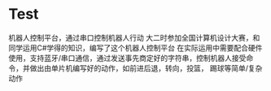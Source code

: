 # Test
机器人控制平台，通过串口控制机器人行动
大二时参加全国计算机设计大赛，和同学运用C#学得的知识，编写了这个机器人控制平台
在实际运用中需要配合硬件使用，支持蓝牙/串口通信，通过发送事先商定好的字符串，控制机器人接受命令，并做出由单片机编写好的动作，如前进后退，转向，投篮，
踢球等简单/复杂动作
